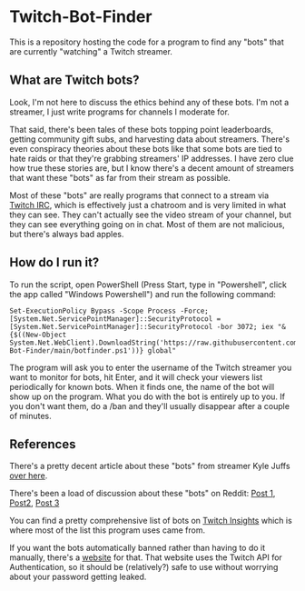 # Twitch-Bot-Finder

This is a repository hosting the code for a program to find any "bots" that are currently "watching" a Twitch streamer.

## What are Twitch bots?

Look, I'm not here to discuss the ethics behind any of these bots. I'm not a streamer, I just write programs for channels I moderate for. 

That said, there's been tales of these bots topping point leaderboards, getting community gift subs, and harvesting data about streamers. There's even conspiracy theories about these bots like that some bots are tied to hate raids or that they're grabbing streamers' IP addresses. I have zero clue how true these stories are, but I know there's a decent amount of streamers that want these "bots" as far from their stream as possible.

Most of these "bots" are really programs that connect to a stream via [Twitch IRC](https://dev.twitch.tv/docs/irc), which is effectively just a chatroom and is very limited in what they can see. They can't actually see the video stream of your channel, but they can see everything going on in chat. Most of them are not malicious, but there's always bad apples.

## How do I run it?

To run the script, open PowerShell (Press Start, type in "Powershell", click the app called "Windows Powershell") and run the following command:

```
Set-ExecutionPolicy Bypass -Scope Process -Force; [System.Net.ServicePointManager]::SecurityProtocol = [System.Net.ServicePointManager]::SecurityProtocol -bor 3072; iex "&{$((New-Object System.Net.WebClient).DownloadString('https://raw.githubusercontent.com/paret0x/Twitch-Bot-Finder/main/botfinder.ps1'))} global"
```

The program will ask you to enter the username of the Twitch streamer you want to monitor for bots, hit Enter, and it will check your viewers list periodically for known bots. When it finds one, the name of the bot will show up on the program. What you do with the bot is entirely up to you. If you don't want them, do a /ban and they'll usually disappear after a couple of minutes.

## References

There's a pretty decent article about these "bots" from streamer Kyle Juffs [over here](https://kylejuffs.com/how-to-ban-bots-on-twitch/).

There's been a load of discussion about these "bots" on Reddit: [Post 1](https://www.reddit.com/r/Twitch/comments/srhhd8/any_way_to_get_rid_of_the_chat_bots_i_have_1/), [Post2](https://www.reddit.com/r/Twitch/comments/nlmiui/mass_banning_known_bot_accounts/), [Post 3](https://www.reddit.com/r/Twitch/comments/96sxsy/can_we_talk_about_bots_is_it_possible_to_start/)

You can find a pretty comprehensive list of bots on [Twitch Insights](https://twitchinsights.net/bots) which is where most of the list this program uses came from.

If you want the bots automatically banned rather than having to do it manually, there's a [website](https://ban-twitch-bots.sirmre.com/) for that. That website uses the Twitch API for Authentication, so it should be (relatively?) safe to use without worrying about your password getting leaked.
